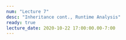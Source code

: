 ```yaml
---
num: "Lecture 7"
desc: "Inheritance cont., Runtime Analysis"
ready: true
lecture_date: 2020-10-22 17:00:00.00-7:00
---
```

